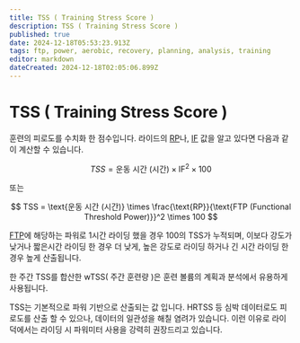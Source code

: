 ```yaml
---
title: TSS ( Training Stress Score )
description: TSS ( Training Stress Score )
published: true
date: 2024-12-18T05:53:23.913Z
tags: ftp, power, aerobic, recovery, planning, analysis, training
editor: markdown
dateCreated: 2024-12-18T02:05:06.899Z
---
```


# TSS ( Training Stress Score )
훈련의 피로도를 수치화 한 점수입니다.
라이드의 [RP](/ko/aerobic/cycling/term/RP)나, [IF](/ko/aerobic/cycling/term/IF) 값을 알고 있다면 다음과 같이 계산할 수 있습니다.

$$
TSS = {\text{운동 시간 (시간)} \times \text{IF}^2} \times 100
$$

또는

$$
TSS = \text{운동 시간 (시간)} \times  \frac{\text{RP}}{\text{FTP 
(Functional Threshold Power)}}^2 \times 100
$$

[FTP](/ko/aerobic/cycling/term/FTP)에 해당하는 파워로 1시간 라이딩 했을 경우 100의 TSS가 누적되며, 이보다 강도가 낮거나 짧은시간 라이딩 한 경우 더 낮게, 높은 강도로 라이딩 하거나 긴 시간 라이딩 한 경우 높게 산출됩니다.


한 주간 TSS를 합산한 wTSS( 주간 훈련량 )은 훈련 볼륨의 계획과 분석에서 유용하게 사용됩니다.

TSS는 기본적으로 파워 기반으로 산출되는 값 입니다. HRTSS 등 심박 데이터로도 피로도를 산출 할 수 있으나, 데이터의 일관성을 해칠 염려가 있습니다. 이런 이유로 라이덕에서는 라이딩 시 파워미터 사용을 강력히 권장드리고 있습니다.